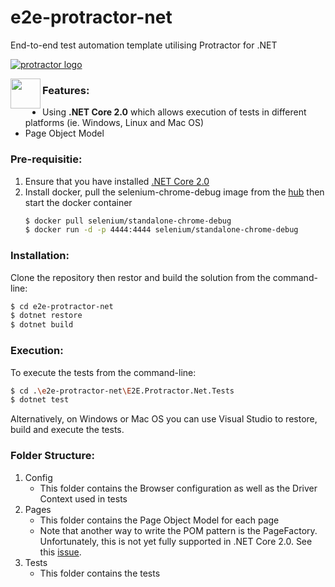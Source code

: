 # e2e-protractor-net
End-to-end test automation template utilising Protractor for .NET

[![protractor logo](http://www.protractortest.org/img/protractor-logo-450.png)](http://www.protractortest.org/#/)

<a href="https://blogs.msdn.microsoft.com/dotnet/2017/08/14/announcing-net-core-2-0/"><img src="https://docs.microsoft.com/en-us/dotnet/images/hub/netcore.svg" align="left" height="48" width="48" ></a>

### Features:
- Using **.NET Core 2.0** which allows execution of tests in different platforms (ie. Windows, Linux and Mac OS)
- Page Object Model 

### Pre-requisitie:
1. Ensure that you have installed [.NET Core 2.0](https://www.microsoft.com/net/download/core)
2. Install docker, pull the selenium-chrome-debug image from the [hub](https://hub.docker.com/r/selenium/standalone-chrome-debug/) then start the docker container
    ```sh
    $ docker pull selenium/standalone-chrome-debug
    $ docker run -d -p 4444:4444 selenium/standalone-chrome-debug
    ```

### Installation:
Clone the repository then restor and build the solution from the command-line:
```sh
$ cd e2e-protractor-net
$ dotnet restore
$ dotnet build
```

### Execution:
To execute the tests from the command-line:
```sh
$ cd .\e2e-protractor-net\E2E.Protractor.Net.Tests
$ dotnet test
```

Alternatively, on Windows or Mac OS you can use Visual Studio to restore, build and execute the tests.

### Folder Structure:
1. Config
    - This folder contains the Browser configuration as well as the Driver Context used in tests
2. Pages
    - This folder contains the Page Object Model for each page
    - Note that another way to write the POM pattern is the PageFactory. Unfortunately, this is not yet fully supported in .NET Core 2.0. See this [issue](https://github.com/SeleniumHQ/selenium/issues/4387).
3. Tests
    - This folder contains the tests 





